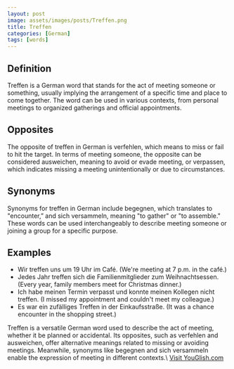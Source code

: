 ```yaml
---
layout: post
image: assets/images/posts/Treffen.png
title: Treffen
categories: [German]
tags: [words]
---
```


## Definition

Treffen is a German word that stands for the act of meeting someone or something, usually implying the arrangement of a specific time and place to come together. The word can be used in various contexts, from personal meetings to organized gatherings and official appointments.

## Opposites

The opposite of treffen in German is verfehlen, which means to miss or fail to hit the target. In terms of meeting someone, the opposite can be considered ausweichen, meaning to avoid or evade meeting, or verpassen, which indicates missing a meeting unintentionally or due to circumstances.

## Synonyms

Synonyms for treffen in German include begegnen, which translates to "encounter,” and sich versammeln, meaning "to gather" or "to assemble." These words can be used interchangeably to describe meeting someone or joining a group for a specific purpose.

## Examples

- Wir treffen uns um 19 Uhr im Café. (We're meeting at 7 p.m. in the café.)
- Jedes Jahr treffen sich die Familienmitglieder zum Weihnachtsessen. (Every year, family members meet for Christmas dinner.)
- Ich habe meinen Termin verpasst und konnte meinen Kollegen nicht treffen. (I missed my appointment and couldn't meet my colleague.)
- Es war ein zufälliges Treffen in der Einkaufsstraße. (It was a chance encounter in the shopping street.)

Treffen is a versatile German word used to describe the act of meeting, whether it be planned or accidental. Its opposites, such as verfehlen and ausweichen, offer alternative meanings related to missing or avoiding meetings. Meanwhile, synonyms like begegnen and sich versammeln enable the expression of meeting in different contexts.\ <a id="yg-widget-0" class="youglish-widget" data-query="Treffen" data-lang="german" data-components="8412" data-auto-start="0" data-bkg-color="theme_light" data-title="How%20to%20pronounce%20Treffen%20in%20German"  rel="nofollow" href="https://youglish.com">Visit YouGlish.com</a><script async src="https://youglish.com/public/emb/widget.js" charset="utf-8"></script>